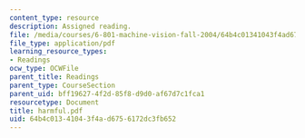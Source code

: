 ```yaml
---
content_type: resource
description: Assigned reading.
file: /media/courses/6-801-machine-vision-fall-2004/64b4c01341043f4ad6756172dc3fb652_harmful.pdf
file_type: application/pdf
learning_resource_types:
- Readings
ocw_type: OCWFile
parent_title: Readings
parent_type: CourseSection
parent_uid: bff19627-4f2d-85f8-d9d0-af67d7c1fca1
resourcetype: Document
title: harmful.pdf
uid: 64b4c013-4104-3f4a-d675-6172dc3fb652
---
```

